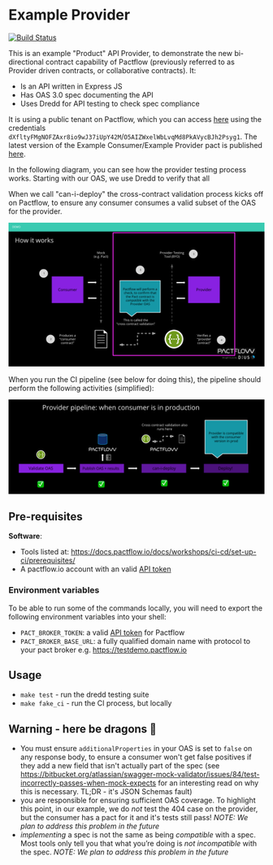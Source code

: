 # Example Provider

[![Build Status](https://travis-ci.com/pactflow/example-pactflow-example-provider-dredd.svg?branch=master)](https://travis-ci.com/pactflow/example-pactflow-example-provider-dredd)

This is an example "Product" API Provider, to demonstrate the new bi-directional contract capability of Pactflow (previously referred to as Provider driven contracts, or collaborative contracts). It:

* Is an API written in Express JS
* Has OAS 3.0 spec documenting the API
* Uses Dredd for API testing to check spec compliance

It is using a public tenant on Pactflow, which you can access [here](https://test.pact.dius.com.au) using the credentials `dXfltyFMgNOFZAxr8io9wJ37iUpY42M`/`O5AIZWxelWbLvqMd8PkAVycBJh2Psyg1`. The latest version of the Example Consumer/Example Provider pact is published [here](https://test.pact.dius.com.au/pacts/provider/pactflow-example-pactflow-example-provider-dredd/consumer/pactflow-example-consumer/latest).

In the following diagram, you can see how the provider testing process works. Starting with our OAS, we use Dredd to verify that all

When we call "can-i-deploy" the cross-contract validation process kicks off on Pactflow, to ensure any consumer consumes a valid subset of the OAS for the provider.

![Provider Test](docs/provider-scope.png "Provider Test")

When you run the CI pipeline (see below for doing this), the pipeline should perform the following activities (simplified):

![Provider Pipeline](docs/provider-pipeline.png "Provider Pipeline")

## Pre-requisites

**Software**:

* Tools listed at: https://docs.pactflow.io/docs/workshops/ci-cd/set-up-ci/prerequisites/
* A pactflow.io account with an valid [API token](https://docs.pactflow.io/docs/getting-started/#configuring-your-api-token)

### Environment variables

To be able to run some of the commands locally, you will need to export the following environment variables into your shell:

* `PACT_BROKER_TOKEN`: a valid [API token](https://docs.pactflow.io/docs/getting-started/#configuring-your-api-token) for Pactflow
* `PACT_BROKER_BASE_URL`: a fully qualified domain name with protocol to your pact broker e.g. https://testdemo.pactflow.io

## Usage

* `make test` - run the dredd testing suite
* `make fake_ci` - run the CI process, but locally

## Warning - here be dragons 🐉

* You must ensure `additionalProperties` in your OAS is set to `false` on any response body, to ensure a consumer won't get false positives if they add a new field that isn't actually part of the spec (see
https://bitbucket.org/atlassian/swagger-mock-validator/issues/84/test-incorrectly-passes-when-mock-expects for an interesting read on why this is necessary. TL;DR - it's JSON Schemas fault)
*  you are responsible for ensuring sufficient OAS coverage. To highlight this point, in our example, we do _not_ test the 404 case on the provider, but the consumer has a pact for it and it's tests still pass! _NOTE: We plan to address this problem in the future_
* _implementing_ a spec is not the same as being _compatible_ with a spec. Most tools only tell you that what you’re doing is _not incompatible_ with the spec. _NOTE: We plan to address this problem in the future_

